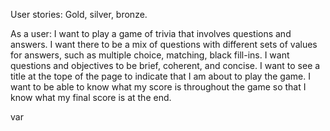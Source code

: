 User stories: Gold, silver, bronze.

As a user:
I want to play a game of trivia that involves questions and answers.
I want there to be a mix of questions with different sets of values for answers, such as multiple choice, matching, black fill-ins.
I want questions and objectives to be brief, coherent, and concise.
I want to see a title at the tope of the page to indicate that I am about to play the game.
I want to be able to know what my score is throughout the game so that I know what my final score is at the end.


var
